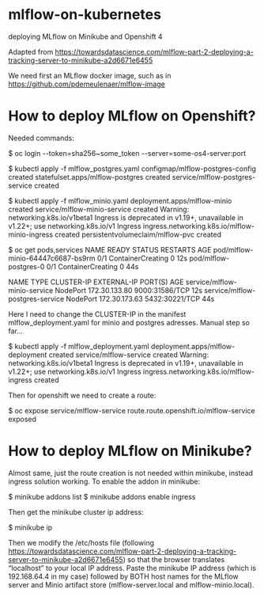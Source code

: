 # mlflow-on-kubernetes
deploying MLflow on Minikube and Openshift 4

Adapted from https://towardsdatascience.com/mlflow-part-2-deploying-a-tracking-server-to-minikube-a2d6671e6455 

We need first an MLflow docker image, such as in https://github.com/pdemeulenaer/mlflow-image 

# How to deploy MLflow on Openshift?

Needed commands:

$ oc login --token=sha256~some_token --server=some-os4-server:port

$ kubectl apply -f mlflow_postgres.yaml
configmap/mlflow-postgres-config created
statefulset.apps/mlflow-postgres created
service/mlflow-postgres-service created

$ kubectl apply -f mlflow_minio.yaml 
deployment.apps/mlflow-minio created
service/mlflow-minio-service created
Warning: networking.k8s.io/v1beta1 Ingress is deprecated in v1.19+, unavailable in v1.22+; use networking.k8s.io/v1 Ingress
ingress.networking.k8s.io/mlflow-minio-ingress created
persistentvolumeclaim/mlflow-pvc created

$ oc get pods,services
NAME                                READY   STATUS              RESTARTS   AGE
pod/mlflow-minio-64447c6687-bs9rm   0/1     ContainerCreating   0          12s
pod/mlflow-postgres-0               0/1     ContainerCreating   0          44s

NAME                              TYPE       CLUSTER-IP      EXTERNAL-IP   PORT(S)          AGE
service/mlflow-minio-service      NodePort   172.30.133.80   <none>        9000:31586/TCP   12s
service/mlflow-postgres-service   NodePort   172.30.173.63   <none>        5432:30221/TCP   44s

Here I need to change the CLUSTER-IP in the manifest mlflow_deployment.yaml for minio and postgres adresses. Manual step so far...

$ kubectl apply -f mlflow_deployment.yaml 
deployment.apps/mlflow-deployment created
service/mlflow-service created
Warning: networking.k8s.io/v1beta1 Ingress is deprecated in v1.19+, unavailable in v1.22+; use networking.k8s.io/v1 Ingress
ingress.networking.k8s.io/mlflow-ingress created

Then for openshift we need to create a route: 

$ oc expose service/mlflow-service
route.route.openshift.io/mlflow-service exposed

# How to deploy MLflow on Minikube?

Almost same, just the route creation is not needed within minikube, instead ingress solution working. To enable the addon in minikube:

$ minikube addons list
$ minikube addons enable ingress

Then get the minikube cluster ip address:

$ minikube ip

Then we modify the /etc/hosts file (following https://towardsdatascience.com/mlflow-part-2-deploying-a-tracking-server-to-minikube-a2d6671e6455) so that the browser translates “localhost” to your local IP address. Paste the minikube IP address (which is 192.168.64.4 in my case) followed by BOTH host names for the MLflow server and Minio artifact store (mlflow-server.local and mlflow-minio.local).

